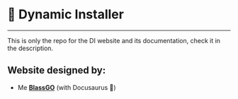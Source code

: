 # 🚀 Dynamic Installer

---

This is only the repo for the DI website and its documentation, check it in the description.



## Website designed by:

- Me [**BlassGO**](https://github.com/BlassGO) (with Docusaurus 🦖)

